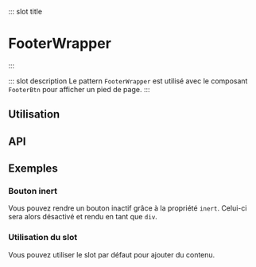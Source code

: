 ::: slot title
# FooterWrapper
:::

::: slot description
Le pattern `FooterWrapper` est utilisé avec le composant `FooterBtn` pour afficher un pied de page.
:::

## Utilisation

<DocExample
  eager
  file="patterns/footer-wrapper/examples/footer-wrapper"
/>

## API

<DocApi
  :value="['FooterWrapper', 'FooterBtn']"
  :api="{
    FooterWrapper: {
      slots: [
        {
          name: 'default',
          description: 'Slot pour ajouter du contenu.'
        }
      ]
    },
    FooterBtn: {
      props: [
        {
          name: 'inert',
          type: 'boolean',
          defaultValue: 'false',
          description: 'Rend le bouton inactif.'
        }
      ],
      slots: [
        {
          name: 'default',
          description: 'Slot pour le texte.'
        }
      ]
    }
  }"
/>

## Exemples

### Bouton inert

Vous pouvez rendre un bouton inactif grâce à la propriété `inert`. Celui-ci sera alors désactivé et rendu en tant que `div`.

<DocExample
  eager
  file="patterns/footer-wrapper/examples/footer-wrapper-inert"
/>

### Utilisation du slot

Vous pouvez utiliser le slot par défaut pour ajouter du contenu.

<DocExample
  eager
  file="patterns/footer-wrapper/examples/footer-wrapper-slot"
/>
